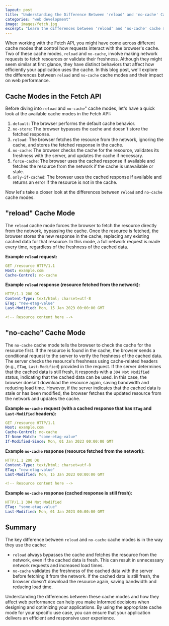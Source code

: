 ```yaml
---
layout: post
title: "Understanding the Difference Between 'reload' and 'no-cache' Cache Modes in the Fetch API"
categories: "web development"
image: images/fetch.jpg
excerpt: "Learn the differences between 'reload' and 'no-cache' cache modes in the Fetch API and how they affect web performance. By understanding these cache modes, you can make informed decisions when designing and optimizing your applications to deliver an efficient and responsive user experience."
---
```


When working with the Fetch API, you might have come across different cache modes that control how requests interact with the browser's cache. Two of these cache modes, `reload` and `no-cache`, involve making network requests to fetch resources or validate their freshness. Although they might seem similar at first glance, they have distinct behaviors that affect how efficiently your application uses the cache. In this blog post, we'll explore the differences between `reload` and `no-cache` cache modes and their impact on web performance.

## Cache Modes in the Fetch API

Before diving into `reload` and `no-cache`" cache modes, let's have a quick look at the available cache modes in the Fetch API:

1. `default`: The browser performs the default cache behavior.
2. `no-store`: The browser bypasses the cache and doesn't store the fetched response.
3. `reload`: The browser fetches the resource from the network, ignoring the cache, and stores the fetched response in the cache.
4. `no-cache`: The browser checks the cache for the resource, validates its freshness with the server, and updates the cache if necessary.
5. `force-cache`: The browser uses the cached response if available and fetches the resource from the network if the cache is unavailable or stale.
6. `only-if-cached`: The browser uses the cached response if available and returns an error if the resource is not in the cache.

Now let's take a closer look at the differences between `reload` and `no-cache` cache modes.

## "reload" Cache Mode

The `reload` cache mode forces the browser to fetch the resource directly from the network, bypassing the cache. Once the resource is fetched, the browser stores the new response in the cache, replacing any existing cached data for that resource. In this mode, a full network request is made every time, regardless of the freshness of the cached data.

**Example `reload` request:**

```yaml
GET /resource HTTP/1.1
Host: example.com
Cache-Control: no-cache
```

**Example `reload` response (resource fetched from the network):**

```yaml
HTTP/1.1 200 OK
Content-Type: text/html; charset=utf-8
ETag: "new-etag-value"
Last-Modified: Mon, 15 Jan 2023 00:00:00 GMT

<!-- Resource content here -->
```

## "no-cache" Cache Mode

The `no-cache` cache mode tells the browser to check the cache for the resource first. If the resource is found in the cache, the browser sends a conditional request to the server to verify the freshness of the cached data. The server checks the resource's freshness using cache-related headers (e.g., `ETag`, `Last-Modified`) provided in the request. If the server determines that the cached data is still fresh, it responds with a `304 Not Modified` status, indicating that the cached data can be used. In this case, the browser doesn't download the resource again, saving bandwidth and reducing load time. However, if the server indicates that the cached data is stale or has been modified, the browser fetches the updated resource from the network and updates the cache.

**Example `no-cache` request (with a cached response that has `ETag` and `Last-Modified` headers):**

```yaml
GET /resource HTTP/1.1
Host: example.com
Cache-Control: no-cache
If-None-Match: "some-etag-value"
If-Modified-Since: Mon, 01 Jan 2023 00:00:00 GMT
```

**Example `no-cache` response (resource fetched from the network):**

```yaml
HTTP/1.1 200 OK
Content-Type: text/html; charset=utf-8
ETag: "new-etag-value"
Last-Modified: Mon, 15 Jan 2023 00:00:00 GMT

<!-- Resource content here -->
```

**Example `no-cache` response (cached response is still fresh):**

```yaml
HTTP/1.1 304 Not Modified
ETag: "some-etag-value"
Last-Modified: Mon, 01 Jan 2023 00:00:00 GMT
```

## Summary

The key difference between `reload` and `no-cache` cache modes is in the way they use the cache:

* `reload` always bypasses the cache and fetches the resource from the network, even if the cached data is fresh. This can result in unnecessary network requests and increased load times.
* `no-cache` validates the freshness of the cached data with the server before fetching it from the network. If the cached data is still fresh, the browser doesn't download the resource again, saving bandwidth and reducing load time.

Understanding the differences between these cache modes and how they affect web performance can help you make informed decisions when designing and optimizing your applications. By using the appropriate cache mode for your specific use case, you can ensure that your application delivers an efficient and responsive user experience.